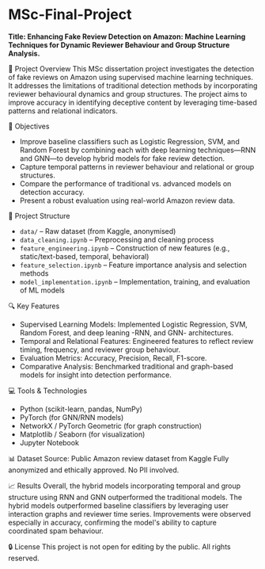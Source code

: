 # MSc-Final-Project

**Title: Enhancing Fake Review Detection on Amazon: Machine Learning Techniques for Dynamic Reviewer Behaviour and Group Structure Analysis.**

📘 Project Overview
This MSc dissertation project investigates the detection of fake reviews on Amazon using supervised machine learning techniques. It addresses the limitations of traditional detection methods by incorporating reviewer behavioural dynamics and group structures. The project aims to improve accuracy in identifying deceptive content by leveraging time-based patterns and relational indicators.


🎯 Objectives
- Improve baseline classifiers such as Logistic Regression, SVM, and Random Forest by combining each with deep learning techniques—RNN and GNN—to develop hybrid models for fake review detection.
- Capture temporal patterns in reviewer behaviour and relational or group structures.
- Compare the performance of traditional vs. advanced models on detection accuracy.
- Present a robust evaluation using real-world Amazon review data.


📁 Project Structure
- `data/` – Raw dataset (from Kaggle, anonymised)  
- `data_cleaning.ipynb` – Preprocessing and cleaning process  
- `feature_engineering.ipynb` – Construction of new features (e.g., static/text-based, temporal, behavioral)  
- `feature_selection.ipynb` – Feature importance analysis and selection methods  
- `model_implementation.ipynb` – Implementation, training, and evaluation of ML models 


🔍 Key Features
- Supervised Learning Models: Implemented Logistic Regression, SVM, Random Forest, and deep leaning -RNN, and GNN- architectures.
- Temporal and Relational Features: Engineered features to reflect review timing, frequency, and reviewer group behaviour.
- Evaluation Metrics: Accuracy, Precision, Recall, F1-score.
- Comparative Analysis: Benchmarked traditional and graph-based models for insight into detection performance.


💻 Tools & Technologies
- Python (scikit-learn, pandas, NumPy)
- PyTorch (for GNN/RNN models)
- NetworkX / PyTorch Geometric (for graph construction)
- Matplotlib / Seaborn (for visualization)
- Jupyter Notebook


📊 Dataset
Source: Public Amazon review dataset from Kaggle
Fully anonymized and ethically approved. No PII involved.


📈 Results
Overall, the hybrid models incorporating temporal and group structure using RNN and GNN outperformed the traditional models. The hybrid models outperformed baseline classifiers by leveraging user interaction graphs and reviewer time series. Improvements were observed especially in accuracy, confirming the model's ability to capture coordinated spam behaviour.


🔒 License
This project is not open for editing by the public. All rights reserved.
